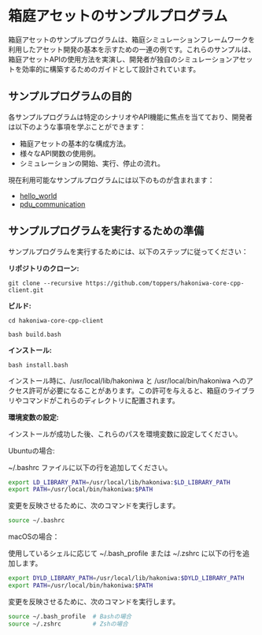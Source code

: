 # 箱庭アセットのサンプルプログラム

箱庭アセットのサンプルプログラムは、箱庭シミュレーションフレームワークを利用したアセット開発の基本を示すための一連の例です。これらのサンプルは、箱庭アセットAPIの使用方法を実演し、開発者が独自のシミュレーションアセットを効率的に構築するためのガイドとして設計されています。


## サンプルプログラムの目的
各サンプルプログラムは特定のシナリオやAPI機能に焦点を当てており、開発者は以下のような事項を学ぶことができます：

* 箱庭アセットの基本的な構成方法。
* 様々なAPI関数の使用例。
* シミュレーションの開始、実行、停止の流れ。

現在利用可能なサンプルプログラムには以下のものが含まれます：

* [hello_world](https://github.com/toppers/hakoniwa-core-cpp-client/tree/main/examples/hello_world)
* [pdu_communication](https://github.com/toppers/hakoniwa-core-cpp-client/tree/main/examples/pdu_communication)

## サンプルプログラムを実行するための準備

サンプルプログラムを実行するためには、以下のステップに従ってください：

**リポジトリのクローン:**

```
git clone --recursive https://github.com/toppers/hakoniwa-core-cpp-client.git
```

**ビルド:**

```
cd hakoniwa-core-cpp-client
```

```
bash build.bash
```

**インストール:**

```
bash install.bash
```

インストール時に、/usr/local/lib/hakoniwa と /usr/local/bin/hakoniwa へのアクセス許可が必要になることがあります。この許可を与えると、箱庭のライブラリやコマンドがこれらのディレクトリに配置されます。


**環境変数の設定:**

インストールが成功した後、これらのパスを環境変数に設定してください。

Ubuntuの場合:

~/.bashrc ファイルに以下の行を追加してください。

```sh
export LD_LIBRARY_PATH=/usr/local/lib/hakoniwa:$LD_LIBRARY_PATH
export PATH=/usr/local/bin/hakoniwa:$PATH
```

変更を反映させるために、次のコマンドを実行します。

```sh
source ~/.bashrc
```

macOSの場合：

使用しているシェルに応じて ~/.bash_profile または ~/.zshrc に以下の行を追加します。

```sh
export DYLD_LIBRARY_PATH=/usr/local/lib/hakoniwa:$DYLD_LIBRARY_PATH
export PATH=/usr/local/bin/hakoniwa:$PATH
```

変更を反映させるために、次のコマンドを実行します。

```sh
source ~/.bash_profile  # Bashの場合
source ~/.zshrc         # Zshの場合
```
